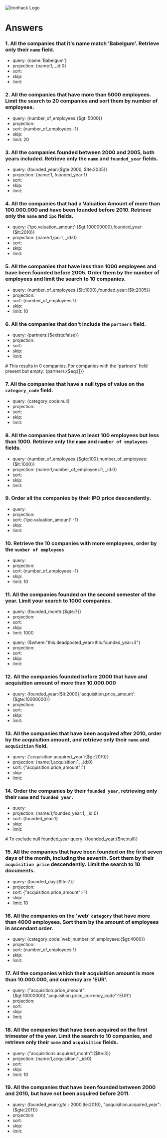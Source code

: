 ![Ironhack Logo](https://i.imgur.com/1QgrNNw.png)

# Answers

### 1. All the companies that it's name match 'Babelgum'. Retrieve only their `name` field.

- query: {name:'Babelgum'}
- projection: {name:1, _id:0}
- sort:
- skip:
- limit:

### 2. All the companies that have more than 5000 employees. Limit the search to 20 companies and sort them by **number of employees**.

- query: {number_of_employees:{$gt: 5000}}
- projection:
- sort: {number_of_employees:-1}
- skip:
- limit: 20

### 3. All the companies founded between 2000 and 2005, both years included. Retrieve only the `name` and `founded_year` fields.

- query: {founded_year:{$gte:2000, $lte:2005}}
- projection: {name:1, founded_year:1}
- sort:
- skip:
- limit:

### 4. All the companies that had a Valuation Amount of more than 100.000.000 and have been founded before 2010. Retrieve only the `name` and `ipo` fields.

- query: {'ipo.valuation_amount':{$gt:100000000},founded_year:{$lt:2010}}
- projection: {name:1,ipo:1, _id:0}
- sort:
- skip:
- limit:

### 5. All the companies that have less than 1000 employees and have been founded before 2005. Order them by the number of employees and limit the search to 10 companies.

- query: {number_of_employees:{$lt:1000},founded_year:{$lt:2005}}
- projection:
- sort: {number_of_employees:1}
- skip:
- limit: 10

### 6. All the companies that don't include the `partners` field.

- query: {partners:{$exists:false}}
- projection:
- sort:
- skip:
- limit:

\# This results in 0 companies. For companies with the 'partners' field present but empty: {partners:{$eq:[]}}

### 7. All the companies that have a null type of value on the `category_code` field.

- query: {category_code:null}
- projection:
- sort:
- skip:
- limit:

### 8. All the companies that have at least 100 employees but less than 1000. Retrieve only the `name` and `number of employees` fields.

- query: {number_of_employees:{$gte:100},number_of_employees:{$lt:1000}}
- projection: {name:1,number_of_employees:1, _id:0} 
- sort:
- skip:
- limit:

### 9. Order all the companies by their IPO price descendently.

- query:
- projection:
- sort: {'ipo.valuation_amount':-1}
- skip:
- limit:

### 10. Retrieve the 10 companies with more employees, order by the `number of employees`

- query:
- projection:
- sort: {number_of_employees:-1}
- skip:
- limit: 10

### 11. All the companies founded on the second semester of the year. Limit your search to 1000 companies.

- query: {founded_month:{$gte:7}}
- projection:
- sort:
- skip:
- limit: 1000

<!-- ### 12. All the companies that have been 'deadpooled' after the third year. -->

- query: {$where:"this.deadpooled_year>this.founded_year+3"}
- projection:
- sort:
- skip:
- limit:

### 12. All the companies founded before 2000 that have and acquisition amount of more than 10.000.000

- query: {founded_year:{$lt:2000},'acquisition.price_amount':{$gte:10000000}}
- projection:
- sort:
- skip:
- limit:

### 13. All the companies that have been acquired after 2010, order by the acquisition amount, and retrieve only their `name` and `acquisition` field.

- query: {'acquisition.acquired_year':{$gt:2010}}
- projection: {name:1,acquisition:1, _id:0}
- sort: {"acquisition.price_amount":1}
- skip:
- limit:

### 14. Order the companies by their `founded year`, retrieving only their `name` and `founded year`.

- query:
- projection: {name:1,founded_year:1, _id:0}
- sort: {founded_year:1}
- skip:
- limit:

\# To exclude null founded_year query: {founded_year:{$ne:null}}

### 15. All the companies that have been founded on the first seven days of the month, including the seventh. Sort them by their `acquisition price` descendently. Limit the search to 10 documents.

- query: {founded_day:{$lte:7}}
- projection:
- sort: {"acquisition.price_amount":-1}
- skip:
- limit: 10

### 16. All the companies on the 'web' `category` that have more than 4000 employees. Sort them by the amount of employees in ascendant order.

- query: {category_code:'web',number_of_employees:{$gt:4000}}
- projection:
- sort: {number_of_employees:1}
- skip:
- limit:

### 17. All the companies which their acquisition amount is more than 10.000.000, and currency are 'EUR'.

- query: {"acquisition.price_amount":{$gt:10000000},"acquisition.price_currency_code":'EUR'}
- projection:
- sort:
- skip:
- limit:

### 18. All the companies that have been acquired on the first trimester of the year. Limit the search to 10 companies, and retrieve only their `name` and `acquisition` fields.

- query: {"acquisitions.acquired_month":{$lte:3}}
- projection: {name:1,acquisition:1,_id:0}
- sort:
- skip:
- limit: 10

### 19. All the companies that have been founded between 2000 and 2010, but have not been acquired before 2011.

- query: {founded_year:{$gte:2000,$lte:2010}, "acquisition.acquired_year":{$gte:2011}}
- projection:
- sort:
- skip:
- limit:
